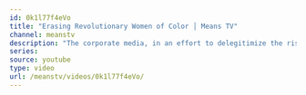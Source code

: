 ```yaml
---
id: 0k1l77f4eVo
title: "Erasing Revolutionary Women of Color │ Means TV"
channel: meanstv
description: "The corporate media, in an effort to delegitimize the rising movement of socialism, erases the legacy of black and brown organizers through the \"Bernie Bro\" narrative. But don't get it confused — class struggle is something that has always been championed by people of color."
series:
source: youtube
type: video
url: /meanstv/videos/0k1l77f4eVo/
---
```

